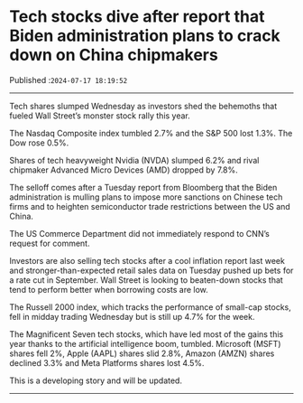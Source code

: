 # Tech stocks dive after report that Biden administration plans to crack down on China chipmakers

Published :`2024-07-17 18:19:52`

---

Tech shares slumped Wednesday as investors shed the behemoths that fueled Wall Street’s monster stock rally this year.

The Nasdaq Composite index tumbled 2.7% and the S&P 500 lost 1.3%. The Dow rose 0.5%.

Shares of tech heavyweight Nvidia (NVDA) slumped 6.2% and rival chipmaker Advanced Micro Devices (AMD) dropped by 7.8%.

The selloff comes after a Tuesday report from Bloomberg that the Biden administration is mulling plans to impose more sanctions on Chinese tech firms and to heighten semiconductor trade restrictions between the US and China.

The US Commerce Department did not immediately respond to CNN’s request for comment.

Investors are also selling tech stocks after a cool inflation report last week and stronger-than-expected retail sales data on Tuesday pushed up bets for a rate cut in September. Wall Street is looking to beaten-down stocks that tend to perform better when borrowing costs are low.

The Russell 2000 index, which tracks the performance of small-cap stocks, fell in midday trading Wednesday but is still up 4.7% for the week.

The Magnificent Seven tech stocks, which have led most of the gains this year thanks to the artificial intelligence boom, tumbled. Microsoft (MSFT) shares fell 2%, Apple (AAPL) shares slid 2.8%, Amazon (AMZN) shares declined 3.3% and Meta Platforms shares lost 4.5%.

This is a developing story and will be updated.

---


